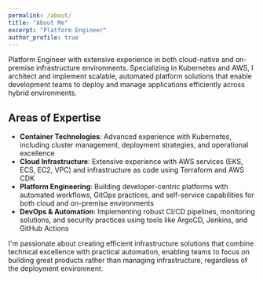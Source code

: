```yaml
---
permalink: /about/
title: "About Me"
excerpt: "Platform Engineer"
author_profile: true
---
```


Platform Engineer with extensive experience in both cloud-native and on-premise infrastructure environments. Specializing in Kubernetes and AWS, I architect and implement scalable, automated platform solutions that enable development teams to deploy and manage applications efficiently across hybrid environments.

## Areas of Expertise

- **Container Technologies**: Advanced experience with Kubernetes, including cluster management, deployment strategies, and operational excellence
- **Cloud Infrastructure**: Extensive experience with AWS services (EKS, ECS, EC2, VPC) and infrastructure as code using Terraform and AWS CDK
- **Platform Engineering**: Building developer-centric platforms with automated workflows, GitOps practices, and self-service capabilities for both cloud and on-premise environments
- **DevOps & Automation**: Implementing robust CI/CD pipelines, monitoring solutions, and security practices using tools like ArgoCD, Jenkins, and GitHub Actions

I'm passionate about creating efficient infrastructure solutions that combine technical excellence with practical automation, enabling teams to focus on building great products rather than managing infrastructure, regardless of the deployment environment.


